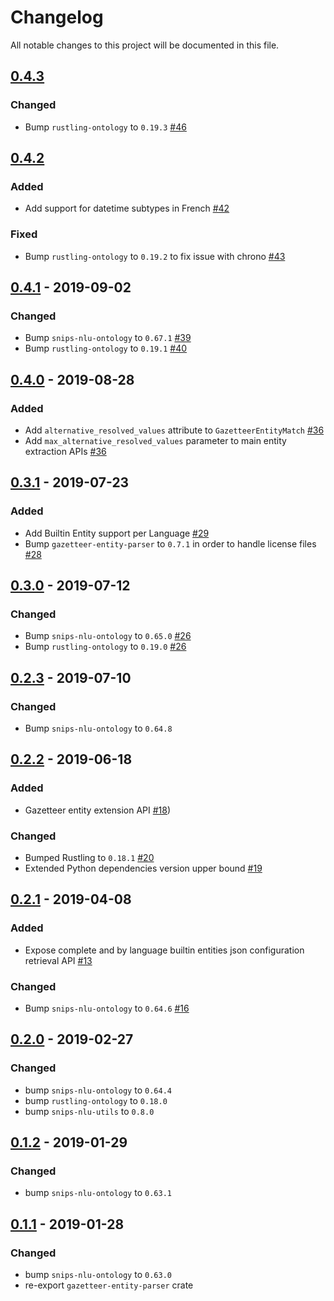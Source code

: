 # Changelog
All notable changes to this project will be documented in this file.

## [0.4.3]
### Changed
- Bump `rustling-ontology` to `0.19.3` [#46](https://github.com/snipsco/snips-nlu-parsers/pull/46)

## [0.4.2]
### Added
- Add support for datetime subtypes in French [#42](https://github.com/snipsco/snips-nlu-parsers/pull/42)

### Fixed
- Bump `rustling-ontology` to `0.19.2` to fix issue with chrono [#43](https://github.com/snipsco/snips-nlu-parsers/pull/43)

## [0.4.1] - 2019-09-02
### Changed
- Bump `snips-nlu-ontology` to `0.67.1` [#39](https://github.com/snipsco/snips-nlu-parsers/pull/39)
- Bump `rustling-ontology` to `0.19.1` [#40](https://github.com/snipsco/snips-nlu-parsers/pull/40)

## [0.4.0] - 2019-08-28
### Added
- Add `alternative_resolved_values` attribute to `GazetteerEntityMatch` [#36](https://github.com/snipsco/snips-nlu-parsers/pull/36)
- Add `max_alternative_resolved_values` parameter to main entity extraction APIs [#36](https://github.com/snipsco/snips-nlu-parsers/pull/36)

## [0.3.1] - 2019-07-23
### Added
- Add Builtin Entity support per Language [#29](https://github.com/snipsco/snips-nlu-parsers/pull/29)
- Bump `gazetteer-entity-parser` to `0.7.1` in order to handle license files [#28](https://github.com/snipsco/snips-nlu-parsers/pull/28)

## [0.3.0] - 2019-07-12
### Changed
- Bump `snips-nlu-ontology` to `0.65.0` [#26](https://github.com/snipsco/snips-nlu-parsers/pull/26)
- Bump `rustling-ontology` to `0.19.0`  [#26](https://github.com/snipsco/snips-nlu-parsers/pull/26)

## [0.2.3] - 2019-07-10
### Changed
- Bump `snips-nlu-ontology` to `0.64.8`

## [0.2.2] - 2019-06-18
### Added
- Gazetteer entity extension API [#18](https://github.com/snipsco/snips-nlu-parsers/pull/18))

### Changed
- Bumped Rustling to `0.18.1` [#20](https://github.com/snipsco/snips-nlu-parsers/pull/20)
- Extended Python dependencies version upper bound [#19](https://github.com/snipsco/snips-nlu-parsers/pull/19)

## [0.2.1] - 2019-04-08
### Added
- Expose complete and by language builtin entities json configuration retrieval API [#13](https://github.com/snipsco/snips-nlu-parsers/pull/13)

### Changed
- Bump `snips-nlu-ontology` to `0.64.6` [#16](https://github.com/snipsco/snips-nlu-parsers/pull/16)

## [0.2.0] - 2019-02-27
### Changed
- bump `snips-nlu-ontology` to `0.64.4`
- bump `rustling-ontology` to `0.18.0`
- bump `snips-nlu-utils` to `0.8.0`

## [0.1.2] - 2019-01-29
### Changed
- bump `snips-nlu-ontology` to `0.63.1`

## [0.1.1] - 2019-01-28
### Changed
- bump `snips-nlu-ontology` to `0.63.0`
- re-export `gazetteer-entity-parser` crate

[0.4.3]: https://github.com/snipsco/snips-nlu-parsers/compare/0.4.2...0.4.3
[0.4.2]: https://github.com/snipsco/snips-nlu-parsers/compare/0.4.1...0.4.2
[0.4.1]: https://github.com/snipsco/snips-nlu-parsers/compare/0.4.0...0.4.1
[0.4.0]: https://github.com/snipsco/snips-nlu-parsers/compare/0.3.1...0.4.0
[0.3.1]: https://github.com/snipsco/snips-nlu-parsers/compare/0.3.0...0.3.1
[0.3.0]: https://github.com/snipsco/snips-nlu-parsers/compare/0.2.3...0.3.0
[0.2.3]: https://github.com/snipsco/snips-nlu-parsers/compare/0.2.2...0.2.3
[0.2.2]: https://github.com/snipsco/snips-nlu-parsers/compare/0.2.1...0.2.2
[0.2.1]: https://github.com/snipsco/snips-nlu-parsers/compare/0.2.0...0.2.1
[0.2.0]: https://github.com/snipsco/snips-nlu-parsers/compare/0.1.2...0.2.0
[0.1.2]: https://github.com/snipsco/snips-nlu-parsers/compare/0.1.1...0.1.2
[0.1.1]: https://github.com/snipsco/snips-nlu-parsers/compare/0.1.0...0.1.1
